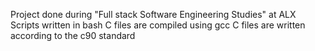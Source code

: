 Project done during "Full stack Software Engineering Studies" at ALX
Scripts written in bash
C files are compiled using gcc
C files are written according to the c90 standard 
